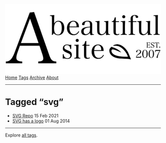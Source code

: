 <a href="../../index.html" class="header-link"><img src="../../images/logos/wordmark.svg" alt="A Beautiful Site" class="wordmark" /></a> <a href="../../index.html" class="nav-item">Home</a> <a href="../index.html" class="nav-item">Tags</a> <a href="../../posts/index.html" class="nav-item">Archive</a> <a href="../../about/index.html" class="nav-item">About</a>

---

# Tagged “svg”

- <a href="../../posts/svg-repo/index.html" class="post-list-item-link">SVG Repo</a> 15 Feb 2021
- <a href="../../posts/svg-has-a-logo/index.html" class="post-list-item-link">SVG has a logo</a> 01 Aug 2014

---

Explore [all tags](../index.html).
